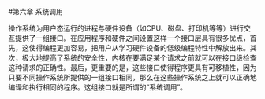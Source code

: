 #第六章 系统调用

操作系统为用户态运行的进程与硬件设备（如CPU、磁盘、打印机等等）进行交互提供了一组接口。在应用程序和硬件之间设置这样一个接口层具有很多优点，首先，这使得编程更加容易，把用户从学习硬件设备的低级编程特性中解放出来。其次，极大地提高了系统的安全性，内核在要满足某个请求之前就可以在接口级检查这种请求的正确性。最后，更重要的是，这些接口使得程序更具有可移植性，因为只要不同操作系统所提供的一组接口相同，那么在这些操作系统之上就可以正确地编译和执行相同的程序。这组接口就是所谓的“系统调用”。